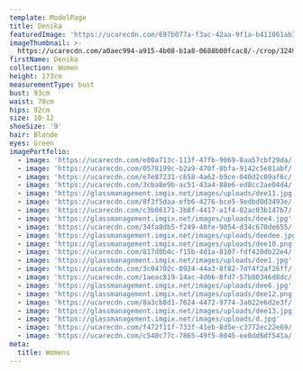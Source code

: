 ```yaml
---
template: ModelPage
title: Denika
featuredImage: 'https://ucarecdn.com/697b077a-f3ac-42aa-9f1a-b411061ab3ec/'
imageThumbnail: >-
  https://ucarecdn.com/a0aec994-a915-4b08-b1a8-0688b00fcac8/-/crop/3249x3368/1404,0/-/preview/
firstName: Denika
collection: Women
height: 173cm
measurementType: bust
bust: 93cm
waist: 70cm
hips: 92cm
size: 10-12
shoeSize: '9'
hair: Blonde
eyes: Green
imagePortfolio:
  - image: 'https://ucarecdn.com/e80a713c-113f-47fb-9069-8aa57cbf29da/'
  - image: 'https://ucarecdn.com/0578199c-b2a9-470f-8bfa-9142c5e81abf/'
  - image: 'https://ucarecdn.com/e7e87231-c658-4a62-b9ce-040d2c09af6c/'
  - image: 'https://ucarecdn.com/3cba8e9b-ac51-43a4-88e6-ed8cc2ae04d4/'
  - image: 'https://glassmanagement.imgix.net/images/uploads/dee11.jpg'
  - image: 'https://ucarecdn.com/8f3f5daa-efb6-4276-bce5-9edbd0d3493e/'
  - image: 'https://ucarecdn.com/c3b06171-3b8f-4417-a1f4-02ac03b147b7/'
  - image: 'https://glassmanagement.imgix.net/images/uploads/dee4.jpg'
  - image: 'https://ucarecdn.com/34fa8db5-f249-40fe-9054-d34c670de655/'
  - image: 'https://glassmanagement.imgix.net/images/uploads/deedee.jpg'
  - image: 'https://glassmanagement.imgix.net/images/uploads/dee10.png'
  - image: 'https://ucarecdn.com/817d0b4c-f15b-4d1a-8107-fdf420db22e4/'
  - image: 'https://glassmanagement.imgix.net/images/uploads/dee1.jpg'
  - image: 'https://ucarecdn.com/3c04702c-0924-44a3-8f82-7df4f2af26ff/'
  - image: 'https://ucarecdn.com/1aeac819-14ac-4d66-8fd7-57b80346d8dc/'
  - image: 'https://glassmanagement.imgix.net/images/uploads/dee6.jpg'
  - image: 'https://glassmanagement.imgix.net/images/uploads/dee12.png'
  - image: 'https://ucarecdn.com/8a3cb8d1-7624-4472-9774-3a022e6d2e3f/'
  - image: 'https://glassmanagement.imgix.net/images/uploads/dee13.jpg'
  - image: 'https://glassmanagement.imgix.net/images/uploads/d.jpg'
  - image: 'https://ucarecdn.com/f472f11f-733f-41eb-8d5e-c3772ec22e69/'
  - image: 'https://ucarecdn.com/c540c77c-7865-49f5-8045-ee8dd6df541a/'
meta:
  title: Womens
---
```


